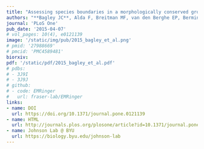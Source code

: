 ```yaml
---
title: "Assessing species boundaries in a morphologically conserved group of Neotropical freshwater fishes, the _Poecilia sphenops_ species complex (Poeciliidae)."
authors: "**Bagley JC**, Alda F, Breitman MF, van den Berghe EP, Bermingham E, Johnson JB."
journal: 'PLoS One'
pub_date: '2015-04-07'
# vol_pages: 10(4), e0121139
image: '/static/img/pub/2015_bagley_et_al.png'
# pmid: '27988669'
# pmcid: 'PMC4589481'
biorxiv: 
pdf: '/static/pdf/2015_bagley_et_al.pdf'
# pdbs:
# - 3J9I
# - 3J9J
# github:
# - code: EMRinger
#   url: fraser-lab/EMRinger
links:
- name: DOI
  url: https://doi.org/10.1371/journal.pone.0121139
- name: HTML
  url: http://journals.plos.org/plosone/article?id=10.1371/journal.pone.0121139
- name: Johnson Lab @ BYU
  url: https://biology.byu.edu/johnson-lab
---
```

